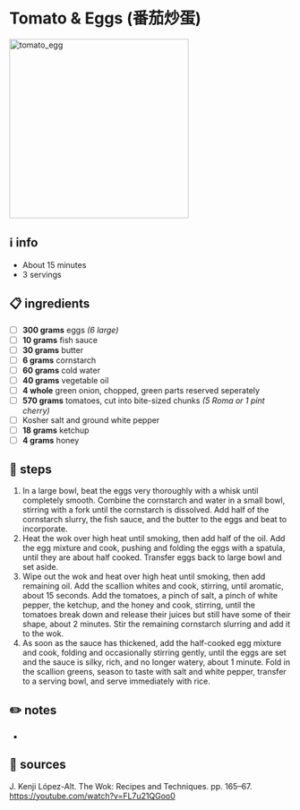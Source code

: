 # Tomato & Eggs (番茄炒蛋)
<img src="https://static01.nyt.com/images/2022/05/09/dining/FL-chinese-stir-fried-tomatoes-eggs/FL-chinese-stir-fried-tomatoes-eggs-threeByTwoMediumAt2X.jpg" alt="tomato_egg" width="320"/>  

## ℹ️ info
* About 15 minutes  
* 3 servings  

## 📋 ingredients
- [ ] **300	grams**	eggs *(6 large)*
- [ ] **10	grams**	fish sauce
- [ ] **30	grams**	butter
- [ ] **6	grams**	cornstarch
- [ ] **60	grams**	cold water
- [ ] **40	grams**	vegetable oil
- [ ] **4	whole**	green onion, chopped, green parts reserved seperately
- [ ] **570	grams**	tomatoes, cut into bite-sized chunks *(5 Roma or 1 pint cherry)*
- [ ] Kosher salt and ground white pepper
- [ ] **18	grams**	ketchup
- [ ] **4	grams**	honey

## 🔪 steps
1. In a large bowl, beat the eggs very thoroughly with a whisk until completely smooth. Combine the cornstarch and water in a small bowl, stirring with a fork until the cornstarch is dissolved. Add half of the cornstarch slurry, the fish sauce, and the butter to the eggs and beat to incorporate.
2. Heat the wok over high heat until smoking, then add half of the oil. Add the egg mixture and cook, pushing and folding the eggs with a spatula, until they are about half cooked. Transfer eggs back to large bowl and set aside.
3. Wipe out the wok and heat over high heat until smoking, then add remaining oil. Add the scallion whites and cook, stirring, until aromatic, about 15 seconds. Add the tomatoes, a pinch of salt, a pinch of white pepper, the ketchup, and the honey and cook, stirring, until the tomatoes break down and release their juices but still have some of their shape, about 2 minutes. Stir the remaining cornstarch slurring and add it to the wok.
4. As soon as the sauce has thickened, add the half-cooked egg mixture and cook, folding and occasionally stirring gently, until the eggs are set and the sauce is silky, rich, and no longer watery, about 1 minute. Fold in the scallion greens, season to taste with salt and white pepper, transfer to a serving bowl, and serve immediately with rice.

## ✏️ notes
* 

## 🔗 sources
J. Kenji López-Alt. The Wok: Recipes and Techniques. pp. 165–67.
https://youtube.com/watch?v=FL7u21QGoo0  
